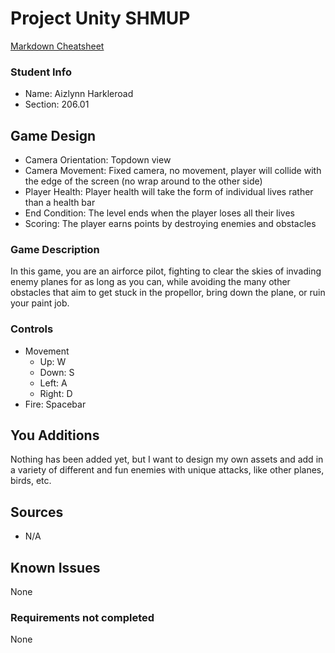 # Project Unity SHMUP

[Markdown Cheatsheet](https://github.com/adam-p/markdown-here/wiki/Markdown-Here-Cheatsheet)

### Student Info

-   Name: Aizlynn Harkleroad
-   Section: 206.01

## Game Design

-   Camera Orientation: Topdown view
-   Camera Movement: Fixed camera, no movement, player will collide with the edge of the screen (no wrap around to the other side)
-   Player Health: Player health will take the form of individual lives rather than a health bar
-   End Condition: The level ends when the player loses all their lives
-   Scoring: The player earns points by destroying enemies and obstacles

### Game Description

In this game, you are an airforce pilot, fighting to clear the skies of invading enemy planes for as long as you can, while avoiding the
many other obstacles that aim to get stuck in the propellor, bring down the plane, or ruin your paint job.

### Controls

-   Movement
    -   Up: W
    -   Down: S
    -   Left: A
    -   Right: D
-   Fire: Spacebar

## You Additions

Nothing has been added yet, but I want to design my own assets and add in a variety of different and fun enemies with unique attacks,
like other planes, birds, etc.

## Sources

-  N/A

## Known Issues

None

### Requirements not completed

None

